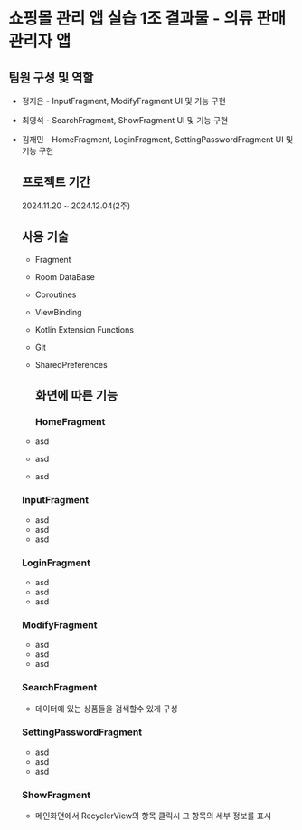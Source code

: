 # 쇼핑몰 관리 앱 실습 1조 결과물 - 의류 판매 관리자 앱

## 팀원 구성 및 역할
- 정지은 - InputFragment, ModifyFragment UI 및 기능 구현
- 최영석 - SearchFragment, ShowFragment UI 및 기능 구현
- 김재민 - HomeFragment, LoginFragment, SettingPasswordFragment UI 및 기능 구현

  ## 프로젝트 기간
  2024.11.20 ~ 2024.12.04(2주)

  ## 사용 기술
  - Fragment
  - Room DataBase
  - Coroutines
  - ViewBinding
  - Kotlin Extension Functions
  - Git
  - SharedPreferences
 
    ## 화면에 따른 기능

    ### HomeFragment
  - asd
  - asd
  - asd

   ### InputFragment
  - asd
  - asd
  - asd
 
  ### LoginFragment
  - asd
  - asd
  - asd

  ### ModifyFragment
  - asd
  - asd
  - asd
 
  ### SearchFragment
  - 데이터에 있는 상품들을 검색할수 있게 구성
 
  ### SettingPasswordFragment
  - asd
  - asd
  - asd
 
  ### ShowFragment
  - 메인화면에서 RecyclerView의 항목 클릭시 그 항목의 세부 정보를 표시

    
  


